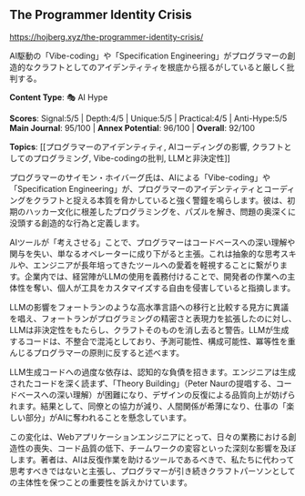## The Programmer Identity Crisis

https://hojberg.xyz/the-programmer-identity-crisis/

AI駆動の「Vibe-coding」や「Specification Engineering」がプログラマーの創造的なクラフトとしてのアイデンティティを根底から揺るがしていると厳しく批判する。

**Content Type**: 🎭 AI Hype

**Scores**: Signal:5/5 | Depth:4/5 | Unique:5/5 | Practical:4/5 | Anti-Hype:5/5
**Main Journal**: 95/100 | **Annex Potential**: 96/100 | **Overall**: 92/100

**Topics**: [[プログラマーのアイデンティティ, AIコーディングの影響, クラフトとしてのプログラミング, Vibe-codingの批判, LLMと非決定性]]

プログラマーのサイモン・ホイバーグ氏は、AIによる「Vibe-coding」や「Specification Engineering」が、プログラマーのアイデンティティとコーディングをクラフトと捉える本質を脅かしていると強く警鐘を鳴らします。彼は、初期のハッカー文化に根差したプログラミングを、パズルを解き、問題の奥深くに没頭する創造的な行為と定義します。

AIツールが「考えさせる」ことで、プログラマーはコードベースへの深い理解や関与を失い、単なるオペレーターに成り下がると主張。これは抽象的な思考スキルや、エンジニアが長年培ってきたツールへの愛着を軽視することに繋がります。企業内では、経営陣がLLMの使用を義務付けることで、開発者の作業への主体性を奪い、個人が工具をカスタマイズする自由を侵害していると指摘します。

LLMの影響をフォートランのような高水準言語への移行と比較する見方に異議を唱え、フォートランがプログラミングの精密さと表現力を拡張したのに対し、LLMは非決定性をもたらし、クラフトそのものを消し去ると警告。LLMが生成するコードは、不整合で混沌としており、予測可能性、構成可能性、冪等性を重んじるプログラマーの原則に反すると述べます。

LLM生成コードへの過度な依存は、認知的な負債を招きます。エンジニアは生成されたコードを深く読まず、「Theory Building」（Peter Naurの提唱する、コードベースへの深い理解）が困難になり、デザインの反復による品質向上が妨げられます。結果として、同僚との協力が減り、人間関係が希薄になり、仕事の「楽しい部分」がAIに奪われることを懸念しています。

この変化は、Webアプリケーションエンジニアにとって、日々の業務における創造性の喪失、コード品質の低下、チームワークの変容といった深刻な影響を及ぼします。著者は、AIは反復作業を助けるツールであるべきで、私たちに代わって思考すべきではないと主張し、プログラマーが引き続きクラフトパーソンとしての主体性を保つことの重要性を訴えかけています。